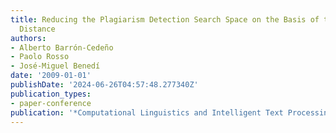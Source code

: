 ```yaml
---
title: Reducing the Plagiarism Detection Search Space on the Basis of the Kullback-Leibler
  Distance
authors:
- Alberto Barrón-Cedeño
- Paolo Rosso
- José-Miguel Benedí
date: '2009-01-01'
publishDate: '2024-06-26T04:57:48.277340Z'
publication_types:
- paper-conference
publication: '*Computational Linguistics and Intelligent Text Processing*'
---
```


